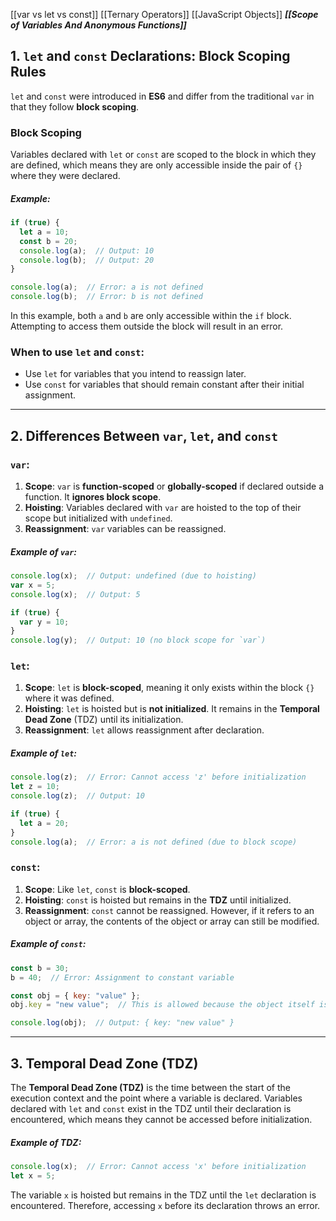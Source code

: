 [[var vs let vs const]]
[[Ternary Operators]]
[[JavaScript Objects]]
***[[Scope of Variables And Anonymous Functions]]***

## 1. `let` and `const` Declarations: Block Scoping Rules

`let` and `const` were introduced in **ES6** and differ from the traditional `var` in that they follow **block scoping**.

### Block Scoping
Variables declared with `let` or `const` are scoped to the block in which they are defined, which means they are only accessible inside the pair of `{}` where they were declared.

##### Example:
```js
if (true) {
  let a = 10;
  const b = 20;
  console.log(a);  // Output: 10
  console.log(b);  // Output: 20
}

console.log(a);  // Error: a is not defined
console.log(b);  // Error: b is not defined
```
In this example, both `a` and `b` are only accessible within the `if` block. Attempting to access them outside the block will result in an error.

### When to use `let` and `const`:
- Use `let` for variables that you intend to reassign later.
- Use `const` for variables that should remain constant after their initial assignment.

***
## 2. Differences Between `var`, `let`, and `const`

### `var`:
1. **Scope**: `var` is **function-scoped** or **globally-scoped** if declared outside a function. It **ignores block scope**.
2. **Hoisting**: Variables declared with `var` are hoisted to the top of their scope but initialized with `undefined`.
3. **Reassignment**: `var` variables can be reassigned.

##### Example of `var`:
```js
console.log(x);  // Output: undefined (due to hoisting)
var x = 5;
console.log(x);  // Output: 5

if (true) {
  var y = 10;
}
console.log(y);  // Output: 10 (no block scope for `var`)
```

### `let`:
1. **Scope**: `let` is **block-scoped**, meaning it only exists within the block `{}` where it was defined.
2. **Hoisting**: `let` is hoisted but is **not initialized**. It remains in the **Temporal Dead Zone** (TDZ) until its initialization.
3. **Reassignment**: `let` allows reassignment after declaration.

##### Example of `let`:
```js
console.log(z);  // Error: Cannot access 'z' before initialization
let z = 10;
console.log(z);  // Output: 10

if (true) {
  let a = 20;
}
console.log(a);  // Error: a is not defined (due to block scope)
```

### `const`:
1. **Scope**: Like `let`, `const` is **block-scoped**.
2. **Hoisting**: `const` is hoisted but remains in the **TDZ** until initialized.
3. **Reassignment**: `const` cannot be reassigned. However, if it refers to an object or array, the contents of the object or array can still be modified.

##### Example of `const`:
```js
const b = 30;
b = 40;  // Error: Assignment to constant variable

const obj = { key: "value" };
obj.key = "new value";  // This is allowed because the object itself isn't reassigned, just modified

console.log(obj);  // Output: { key: "new value" }
```
***
## 3. Temporal Dead Zone (TDZ)
The **Temporal Dead Zone (TDZ)** is the time between the start of the execution context and the point where a variable is declared. Variables declared with `let` and `const` exist in the TDZ until their declaration is encountered, which means they cannot be accessed before initialization.

##### Example of TDZ:
```js
console.log(x);  // Error: Cannot access 'x' before initialization
let x = 5;
```
The variable `x` is hoisted but remains in the TDZ until the `let` declaration is encountered. Therefore, accessing `x` before its declaration throws an error.

